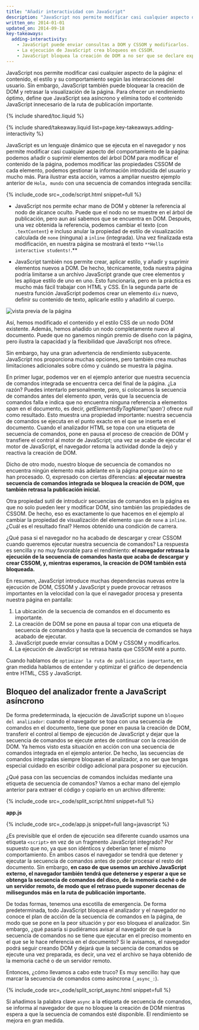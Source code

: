 ```yaml
---
title: "Añadir interactividad con JavaScript"
description: "JavaScript nos permite modificar casi cualquier aspecto de la página: el contenido, el estilo y su comportamiento según las interacciones del usuario. Sin embargo, JavaScript también puede bloquear la creación de DOM y retrasar la visualización de la página. Para ofrecer un rendimiento óptimo, define que JavaScript sea asíncrono y elimina todo el contenido JavaScript innecesario de la ruta de publicación importante."
written_on: 2014-01-01
updated_on: 2014-09-18
key-takeaways:
  adding-interactivity:
    - JavaScript puede enviar consultas a DOM y CSSOM y modificarlos.
    - La ejecución de JavaScript crea bloqueos en CSSOM.
    - JavaScript bloquea la creación de DOM a no ser que se declare expresamente como asíncrono.
---
```

<p class="intro">
  JavaScript nos permite modificar casi cualquier aspecto de la página: el contenido, el estilo y su comportamiento según las interacciones del usuario. Sin embargo, JavaScript también puede bloquear la creación de DOM y retrasar la visualización de la página. Para ofrecer un rendimiento óptimo, define que JavaScript sea asíncrono y elimina todo el contenido JavaScript innecesario de la ruta de publicación importante.
</p>


{% include shared/toc.liquid %}

{% include shared/takeaway.liquid list=page.key-takeaways.adding-interactivity %}

JavaScript es un lenguaje dinámico que se ejecuta en el navegador y nos permite modificar casi cualquier aspecto del comportamiento de la página: podemos añadir o suprimir elementos del árbol DOM para modificar el contenido de la página, podemos modificar las propiedades CSSOM de cada elemento, podemos gestionar la información introducida del usuario y mucho más. Para ilustrar esta acción, vamos a ampliar nuestro ejemplo anterior de `Hola, mundo` con una secuencia de comandos integrada sencilla:

{% include_code src=_code/script.html snippet=full %}

* JavaScript nos permite echar mano de DOM y obtener la referencia al nodo de alcance oculto. Puede que el nodo no se muestre en el árbol de publicación, pero aun así sabemos que se encuentra en DOM. Después, una vez obtenida la referencia, podemos cambiar el texto (con `.textContent`) e incluso anular la propiedad de estilo de visualización calculada de `none` (ninguna) a `inline` (integrada). Una vez finalizada esta modificación, en nuestra página se mostrará el texto `**Hello interactive students!`.**

* JavaScript también nos permite crear, aplicar estilo, y añadir y suprimir elementos nuevos a DOM. De hecho, técnicamente, toda nuestra página podría limitarse a un archivo JavaScript grande que cree elementos y les aplique estilo de uno en uno. Esto funcionaría, pero en la práctica es mucho más fácil trabajar con HTML y CSS. En la segunda parte de nuestra función JavaScript podemos crear un elemento `div` nuevo, definir su contenido de texto, aplicarle estilo y añadirlo al cuerpo.

<img src="images/device-js-small.png" class="center" alt="vista previa de la página">

Así, hemos modificado el contenido y el estilo CSS de un nodo DOM existente. Además, hemos añadido un nodo completamente nuevo al documento. Puede que no ganemos ningún premio de diseño con la página, pero ilustra la capacidad y la flexibilidad que JavaScript nos ofrece.

Sin embargo, hay una gran advertencia de rendimiento subyacente. JavaScript nos proporciona muchas opciones, pero también crea muchas limitaciones adicionales sobre cómo y cuándo se muestra la página.

En primer lugar, podemos ver en el ejemplo anterior que nuestra secuencia de comandos integrada se encuentra cerca del final de la página. ¿La razón? Puedes intentarlo personalmente, pero, si colocamos la secuencia de comandos antes del elemento _span_, verás que la secuencia de comandos falla e indica que no encuentra ninguna referencia a elementos _span_ en el documento, es decir, _getElementsByTagName('span')_ ofrece _null_ como resultado. Esto muestra una propiedad importante: nuestra secuencia de comandos se ejecuta en el punto exacto en el que se inserta en el documento. Cuando el analizador HTML se topa con una etiqueta de secuencia de comandos, pone en pausa el proceso de creación de DOM y transfiere el control al motor de JavaScript; una vez se acabe de ejecutar el motor de JavaScript, el navegador retoma la actividad donde la dejó y reactiva la creación de DOM.

Dicho de otro modo, nuestro bloque de secuencia de comandos no encuentra ningún elemento más adelante en la página porque aún no se han procesado. O, expresado con ciertas diferencias: **al ejecutar nuestra secuencia de comandos integrada se bloquea la creación de DOM, que también retrasa la publicación inicial.**

Otra propiedad sutil de introducir secuencias de comandos en la página es que no solo pueden leer y modificar DOM, sino también las propiedades de CSSOM. De hecho, eso es exactamente lo que hacemos en el ejemplo al cambiar la propiedad de visualización del elemento `span` de `none` a `inline`. ¿Cuál es el resultado final? Hemos obtenido una condición de carrera.

¿Qué pasa si el navegador no ha acabado de descargar y crear CSSOM cuando queremos ejecutar nuestra secuencia de comandos? La respuesta es sencilla y no muy favorable para el rendimiento: **el navegador retrasa la ejecución de la secuencia de comandos hasta que acaba de descargar y crear CSSOM, y, mientras esperamos, la creación de DOM también está bloqueada.**

En resumen, JavaScript introduce muchas dependencias nuevas entre la ejecución de DOM, CSSOM y JavaScript y puede provocar retrasos importantes en la velocidad con la que el navegador procesa y presenta nuestra página en pantalla:

1. La ubicación de la secuencia de comandos en el documento es importante.
2. La creación de DOM se pone en pausa al topar con una etiqueta de secuencia de comandos y hasta que la secuencia de comandos se haya acabado de ejecutar.
3. JavaScript puede enviar consultas a DOM y CSSOM y modificarlos.
4. La ejecución de JavaScript se retrasa hasta que CSSOM esté a punto.

Cuando hablamos de `optimizar la ruta de publicación importante`, en gran medida hablamos de entender y optimizar el gráfico de dependencia entre HTML, CSS y JavaScript.


## Bloqueo del analizador frente a JavaScript asíncrono

De forma predeterminada, la ejecución de JavaScript supone un `bloqueo del analizador`: cuando el navegador se topa con una secuencia de comandos en el documento, tiene que poner en pausa la creación de DOM, transferir el control al tiempo de ejecución de JavaScript y dejar que la secuencia de comandos se ejecute antes de continuar con la creación de DOM. Ya hemos visto esta situación en acción con una secuencia de comandos integrada en el ejemplo anterior. De hecho, las secuencias de comandos integradas siempre bloquean el analizador, a no ser que tengas especial cuidado en escribir código adicional para posponer su ejecución.

¿Qué pasa con las secuencias de comandos incluidas mediante una etiqueta de secuencia de comandos? Vamos a echar mano del ejemplo anterior para extraer el código y copiarlo en un archivo diferente:

{% include_code src=_code/split_script.html snippet=full %}

**app.js**

{% include_code src=_code/app.js snippet=full lang=javascript %}

¿Es previsible que el orden de ejecución sea diferente cuando usamos una etiqueta `<script>` en vez de un fragmento JavaScript integrado? Por supuesto que no, ya que son idénticos y deberían tener el mismo comportamiento. En ambos casos el navegador se tendrá que detener y ejecutar la secuencia de comandos antes de poder procesar el resto del documento. Sin embargo, **en caso de que usemos un archivo JavaScript externo, el navegador también tendrá que detenerse y esperar a que se obtenga la secuencia de comandos del disco, de la memoria caché o de un servidor remoto, de modo que el retraso puede suponer decenas de milisegundos más en la ruta de publicación importante.**

De todas formas, tenemos una escotilla de emergencia. De forma predeterminada, todo JavaScript bloquea el analizador y el navegador no conoce el plan de acción de la secuencia de comandos en la página, de modo que se pone en la peor situación y por eso bloquea el analizador. Sin embargo, ¿qué pasaría si pudiéramos avisar al navegador de que la secuencia de comandos no se tiene que ejecutar en el preciso momento en el que se le hace referencia en el documento? Si le avisamos, el navegador podrá seguir creando DOM y dejará que la secuencia de comandos se ejecute una vez preparada, es decir, una vez el archivo se haya obtenido de la memoria caché o de un servidor remoto.

Entonces, ¿cómo llevamos a cabo este truco? Es muy sencillo: hay que marcar la secuencia de comandos como asíncrona (`_async_:`).

{% include_code src=_code/split_script_async.html snippet=full %}

Si añadimos la palabra clave `async` a la etiqueta de secuencia de comandos, se informa al navegador de que no bloquee la creación de DOM mientras espera a que la secuencia de comandos esté disponible. El rendimiento se mejora en gran medida.



